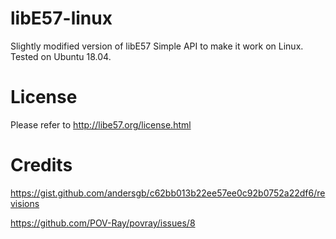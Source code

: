 # libE57-linux
Slightly modified version of libE57 Simple API to make it work on Linux. Tested on Ubuntu 18.04.

# License
Please refer to http://libe57.org/license.html

# Credits

https://gist.github.com/andersgb/c62bb013b22ee57ee0c92b0752a22df6/revisions

https://github.com/POV-Ray/povray/issues/8

